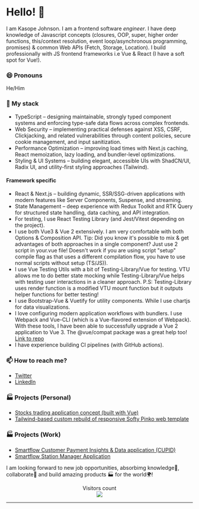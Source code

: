 # Hello! 👋

I am Kasope Johnson. I am a frontend software _engineer_. I have deep knowledge of Javascript concepts (closures, OOP, super, higher order functions, this/context resolution, event loop/asynchronous programming, promises) & common Web APIs (Fetch, Storage, Location). I build professionally with JS frontend frameworks i.e Vue & React (I have a soft spot for Vue!).

### 😄 Pronouns
He/Him


### 🌱 My stack

- TypeScript – designing maintainable, strongly typed component systems and enforcing type-safe data flows across complex frontends.
- Web Security – implementing practical defenses against XSS, CSRF, Clickjacking, and related vulnerabilities through content policies, secure cookie management, and input sanitization.
- Performance Optimization – improving load times with Next.js caching, React memoization, lazy loading, and bundler-level optimizations.
- Styling & UI Systems – building elegant, accessible UIs with ShadCN/UI, Radix UI, and utility-first styling approaches (Tailwind).

#### Framework specific
- React & Next.js – building dynamic, SSR/SSG-driven applications with modern features like Server Components, Suspense, and streaming.
- State Management – deep experience with Redux Toolkit and RTK Query for structured state handling, data caching, and API integration.
- For testing, I use React Testing Library (and Jest/Vitest depending on the project).
- I use both Vue3 & Vue 2 extensively. I am very comfortable with both Options & Composition API. Tip: Did you know it's possible to mix & get advantages of both approaches in a single component? Just use 2 script in your.vue file! Doesn't work if you are using script "setup" compile flag as that uses a different compilation flow, you have to use normal scripts without setup (TS/JS)).
- I use Vue Testing Utils with a bit of Testing-Library/Vue for testing. VTU allows me to do better state mocking while Testing-Library/Vue helps with testing user interactions in a cleaner approach. P.S: Testing-Library uses render function is a modified VTU mount function but it outputs helper functions for better testing!
- I use Bootstrap-Vue & Vuetify for utility components. While I use chartjs for data visualizations.
- I love configuring modern application workflows with bundlers. I use Webpack and Vue-CLI (which is a Vue-flavored extension of Webpack). With these tools, I have been able to successfully upgrade a Vue 2 application to Vue 3. The @vue/compat package was a great help too! [Link to repo](https://github.com/Kasopej/Vue-Organizer-App---Clone)
- I have experience building CI pipelines (with GitHub actions).


### 📫 How to reach me?
- [Twitter](https://twitter.com/strongunsullied) 
- [LinkedIn](https://www.linkedin.com/in/kasopejohnson) 

### 🏭 Projects (Personal)
- [Stocks trading application concept (built with Vue)](https://vuejs-stocks.netlify.app/) 
- [Tailwind-based custom rebuild of responsive Softy Pinko web template](https://tailwind-pink-theme.netlify.app/)

### 🏭 Projects (Work)
- [Smartflow Customer Payment Insights & Data application (CUPID)](https://www.cupid.smartflowtech.com/) 
- [Smartflow Station Manager Application](https://stationmanager.smartflowtech.com/)


I am looking forward to new job opportunities, absorbimg knowledge🧠, collaborate🤝 and build amazing products 🏭 for the world🌍!


<p align="center"> 
  Visitors count<br>
  <img src="https://profile-counter.glitch.me/kasopej/count.svg" />
</p>


***
<!---
Kasopej/Kasopej is a ✨ special ✨ repository because its `README.md` (this file) appears on your GitHub profile.
You can click the Preview link to take a look at your changes.
--->
